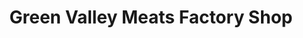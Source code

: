 ---
title: "Green Valley Meats Factory Shop"
url: /dublin/green-valley-meats-factory-shop/
shop: Metzgerei
---